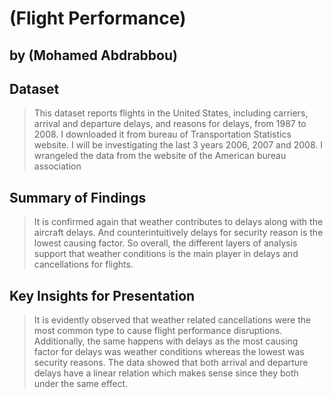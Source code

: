 # (Flight Performance)
## by (Mohamed Abdrabbou)


## Dataset

> This dataset reports flights in the United States, including carriers, arrival and departure delays, and reasons for delays, from 1987 to 2008. I downloaded it from bureau of Transportation Statistics website. I will be investigating the last 3 years 2006, 2007 and 2008. I wrangeled the data from the website of the American bureau association 


## Summary of Findings

>  It is confirmed again that weather contributes to delays along with the aircraft delays. And counterintuitively delays for security reason is the lowest causing factor. So overall, the different layers of analysis support that weather conditions is the main player in delays and cancellations for flights.


## Key Insights for Presentation

> It is evidently observed that weather related cancellations were the most common type to cause flight performance disruptions. Additionally, the same happens with delays as the most causing factor for delays was weather conditions whereas the lowest was security reasons. The data showed that both arrival and departure delays have a linear relation which makes sense since they both under the same effect.


